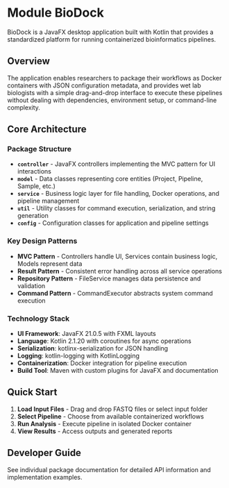 # Module BioDock

BioDock is a JavaFX desktop application built with Kotlin that provides a standardized platform for running containerized bioinformatics pipelines.

## Overview

The application enables researchers to package their workflows as Docker containers with JSON configuration metadata, and provides wet lab biologists with a simple drag-and-drop interface to execute these pipelines without dealing with dependencies, environment setup, or command-line complexity.

## Core Architecture

### Package Structure

* **`controller`** - JavaFX controllers implementing the MVC pattern for UI interactions
* **`model`** - Data classes representing core entities (Project, Pipeline, Sample, etc.)
* **`service`** - Business logic layer for file handling, Docker operations, and pipeline management
* **`util`** - Utility classes for command execution, serialization, and string generation
* **`config`** - Configuration classes for application and pipeline settings

### Key Design Patterns

* **MVC Pattern** - Controllers handle UI, Services contain business logic, Models represent data
* **Result Pattern** - Consistent error handling across all service operations
* **Repository Pattern** - FileService manages data persistence and validation
* **Command Pattern** - CommandExecutor abstracts system command execution

### Technology Stack

* **UI Framework**: JavaFX 21.0.5 with FXML layouts
* **Language**: Kotlin 2.1.20 with coroutines for async operations
* **Serialization**: kotlinx-serialization for JSON handling
* **Logging**: kotlin-logging with KotlinLogging
* **Containerization**: Docker integration for pipeline execution
* **Build Tool**: Maven with custom plugins for JavaFX and documentation

## Quick Start

1. **Load Input Files** - Drag and drop FASTQ files or select input folder
2. **Select Pipeline** - Choose from available containerized workflows
3. **Run Analysis** - Execute pipeline in isolated Docker container
4. **View Results** - Access outputs and generated reports

## Developer Guide

See individual package documentation for detailed API information and implementation examples.